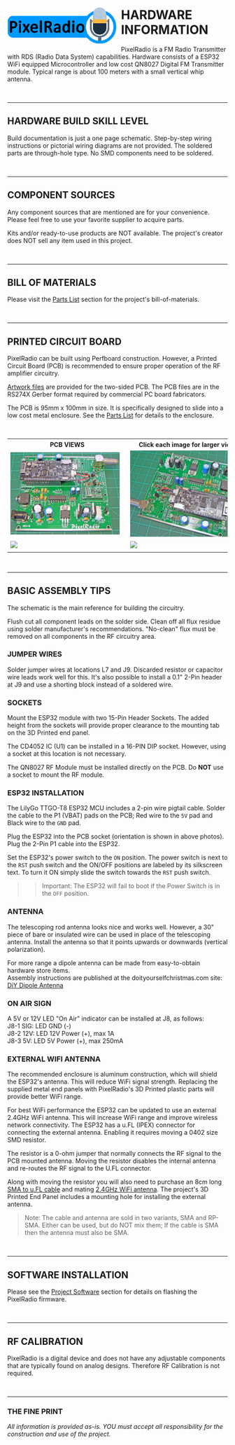 # <img style="padding-right: 10px; padding-bottom: 5px;" align="left" src="../Images/RadioLogo300.gif" width="250">

# HARDWARE INFORMATION

PixelRadio is a FM Radio Transmitter with RDS (Radio Data System) capabilities.
Hardware consists of a ESP32 WiFi equipped Microcontroller and low cost QN8027 Digital FM Transmitter module.
Typical range is about 100 meters with a small vertical whip antenna.

&nbsp;&nbsp;&nbsp;

---

## HARDWARE BUILD SKILL LEVEL

Build documentation is just a one page schematic.
Step-by-step wiring instructions or pictorial wiring diagrams are not provided.
The soldered parts are through-hole type.
No SMD components need to be soldered.

&nbsp;&nbsp;&nbsp;

---

## COMPONENT SOURCES

Any component sources that are mentioned are for your convenience. Please feel free to use your favorite supplier to acquire parts.

Kits and/or ready-to-use products are NOT available.
The project's creator does NOT sell any item used in this project.

&nbsp;&nbsp;&nbsp;

---

## BILL OF MATERIALS

Please visit the [Parts List](./PartsList.md) section for the project's bill-of-materials.

&nbsp;&nbsp;&nbsp;

---

## PRINTED CIRCUIT BOARD

PixelRadio can be built using Perfboard construction.
However, a Printed Circuit Board (PCB) is recommended to ensure proper operation of the RF amplifier circuitry.

[Artwork files](../Artwork) are provided for the two-sided PCB.
The PCB files are in the RS274X Gerber format required by commercial PC board fabricators.

The PCB is 95mm x 100mm in size.
It is specifically designed to slide into a low cost metal enclosure.
See the [Parts List](./PartsList.md) for details to the enclosure.

&nbsp;&nbsp;&nbsp;

<table>
  <tr>
    <th>PCB VIEWS</th>
    <th>Click each image for larger view</th>
  </tr>
  <tr>
    <td><img style="padding-right: 10px; padding-bottom: 5px;" align="left" src="../Images/pcb_RevB1_1500.png" width="250"></td>
    <td><img style="padding-right: 10px; padding-bottom: 5px;" align="left" src="../Images/pcb_RevB4_1500.png" width="250"></td>
  </tr>
  <tr>
    <td><img style="padding-right: 10px; padding-bottom: 5px;" align="left" src="../Images/pcb_RevB2_1500.png" width="250"></td>
    <td><img style="padding-right: 10px; padding-bottom: 5px;" align="left" src="../Images/pcb_RevB3_1500.png" width="250"></td>
  </tr>
</table>

&nbsp;&nbsp;&nbsp;

---

## BASIC ASSEMBLY TIPS

The schematic is the main reference for building the circuitry.

Flush cut all component leads on the solder side.
Clean off all flux residue using solder manufacturer's recommendations.
"No-clean" flux must be removed on all components in the RF circuitry area.

### JUMPER WIRES

Solder jumper wires at locations L7 and J9.
Discarded resistor or capacitor wire leads work well for this.
It's also possible to install a 0.1" 2-Pin header at J9 and use a shorting block instead of a soldered wire.

### SOCKETS

Mount the ESP32 module with two 15-Pin Header Sockets.
The added height from the sockets will provide proper clearance to the mounting tab on the 3D Printed end panel.

The CD4052 IC (U1) can be installed in a 16-PIN DIP socket.
However, using a socket at this location is not necessary.

The QN8027 RF Module must be installed directly on the PCB.
Do **NOT** use a socket to mount the RF module.

### ESP32 INSTALLATION
The LilyGo TTGO-T8 ESP32 MCU includes a 2-pin wire pigtail cable.
Solder the cable to the P1 (VBAT) pads on the PCB;
Red wire to the ``5V`` pad and Black wire to the ``GND`` pad.

Plug the ESP32 into the PCB socket (orientation is shown in above photos).
Plug the 2-Pin P1 cable into the ESP32.

Set the ESP32's power switch to the ``ON`` position.
The power switch is next to the ``RST`` push switch and the ON/OFF positions are labeled by its silkscreen text.
To turn it ON simply slide the switch towards the ``RST`` push switch.

>>Important: The ESP32 will fail to boot if the Power Switch is in the ``OFF`` position.

### ANTENNA

The telescoping rod antenna looks nice and works well.
However, a 30" piece of bare or insulated wire can be used in place of the telescoping antenna.
Install the antenna so that it points upwards or downwards (vertical polarization).

For more range a dipole antenna can be made from easy-to-obtain hardware store items.\
Assembly instructions are published at the doityourselfchristmas.com site:\
[DiY Dipole Antenna](http://www.doityourselfchristmas.com/wiki/images/a/a7/How_to_make_a_dipole_antenna.pdf)

### ON AIR SIGN

A 5V or 12V LED "On Air" indicator can be installed at J8, as follows:\
J8-1 SIG: LED GND (-)\
J8-2 12V: LED 12V Power (+), max 1A\
J8-3 5V: LED 5V Power (+), max 250mA

### EXTERNAL WIFI ANTENNA
The recommended enclosure is aluminum construction, which will shield the ESP32's antenna.
This will reduce WiFi signal strength.
Replacing the supplied metal end panels with PixelRadio's 3D Printed plastic parts will provide better WiFi range.

For best WiFi performance the ESP32 can be updated to use an external 2.4GHz WiFi antenna.
This will increase WiFi range and improve wireless network connectivity.
The ESP32 has a u.FL (IPEX) connector for connecting the external antenna.
Enabling it requires moving a 0402 size SMD resistor.

The resistor is a 0-ohm jumper that normally connects the RF signal to the PCB mounted antenna.
Moving the resistor disables the internal antenna and re-routes the RF signal to the U.FL connector.

Along with moving the resistor you will also need to purchase an 8cm long [SMA to u.FL cable](https://www.aliexpress.com/item/4000848776660.html) and mating [2.4GHz WiFi antenna](https://www.aliexpress.com/item/1005001368629647.html).
The project's 3D Printed End Panel includes a mounting hole for installing the external antenna.

>Note: The cable and antenna are sold in two variants, SMA and RP-SMA.
Either can be used, but do NOT mix them;
If the cable is SMA then the antenna must also be SMA.

&nbsp;&nbsp;&nbsp;

---

## SOFTWARE INSTALLATION

Please see the [Project Software](../../src/README.md) section for details on flashing the PixelRadio firmware.

&nbsp;&nbsp;&nbsp;

---

## RF CALIBRATION

PixelRadio is a digital device and does not have any adjustable components that are typically found on analog designs.
Therefore RF Calibration is not required.

&nbsp;&nbsp;&nbsp;

---

### THE FINE PRINT

*All information is provided as-is.
YOU must accept all responsibility for the construction and use of the project.*
